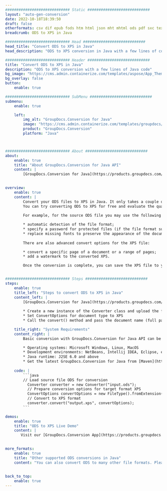 ```yaml
---
############################# Static ############################
layout: "auto-gen-conversion"
date: 2022-10-18T18:39:50
draft: false
otherformats: csv dif epub fods htm html json mht mhtml ods pdf sxc tex tsv xlam xls xlsb xlsm xlsx xlt xltm xltx xml xps
breadcrumb: ODS to XPS in Java

############################# Head ############################
head_title: "Convert ODS to XPS in Java"
head_description: "ODS to XPS conversion in Java with a few lines of code. Convert over 160 file formats using the GroupDocs document conversion API for Java"

############################# Header ############################
title: "Convert ODS to XPS in Java"
description: "ODS to XPS conversion with a few lines of Java code"
bg_image: "https://cms.admin.containerize.com/templates/aspose/App_Themes/V3/images/bg/header1.png"
bg_overlay: false
button:
    enable: true

############################# SubMenu ############################
submenu:
    enable: true

    left:
        img_alt: "GroupDocs.Conversion for Java"
        image: "https://cms.admin.containerize.com/templates/groupdocs/images/product-logos/90x90-noborder/groupdocs-conversion-java.png"
        product: "GroupDocs.Conversion"
        platform: "Java"



############################# About ############################
about:
    enable: true
    title: "About GroupDocs.Conversion for Java API"
    content: |
        [GroupDocs.Conversion for Java](https://products.groupdocs.com/conversion/java/) is an advanced file format conversion API for converting between popular image and document formats such as Microsoft Office, OpenDocument, PDF, HTML, email, CAD. and much more with just a few lines of code. The native API automatically detects the formats of the original documents and offers many options for customizing the converted documents. Along with the function of extracting information from a document, it also supports caching of the conversion results to the local disk by default. However, any type of cache storage can be supported by implementing the appropriate interfaces - Amazon S3, Dropbox, Google Drive, Windows Azure, Reddis, or any others.
    

overview:
    enable: true
    content: |
        Convert your ODS files to XPS in Java. It only takes a couple of lines of Java code on any platform of your choice, such as Windows, Linux, macOS.
        You can try converting ODS to XPS for free and evaluate the quality of the conversion results. Along with simple file conversion scripts, you can try more sophisticated options for loading the ODS source file and storing the XPS output. 
        
        For example, for the source ODS file you may use the following load options:

        * automatic detection of the file format;
        * specify a password for protected files (if the file format supports it);
        * replace missing fonts to preserve the appearance of the document.
        
        There are also advanced convert options for the XPS file:

        * convert a specific page of a document or a range of pages;
        * add a watermark to the converted XPS.

        Once the conversion is complete, you can save the XPS file to your local file path or to any third party storage such as FTP, Amazon S3, Google Drive, Dropbox etc. Please note - to convert ODS to XPS, you do not need to install any additional software, such as MS Office, Open Office, Adobe Acrobat Reader etc.


############################# Steps ############################
steps:
    enable: true
    title_left: "Steps to convert ODS to XPS in Java"
    content_left: |
        [GroupDocs.Conversion for Java](https://products.groupdocs.com/conversion/java/) allows developers to easily convert ODS file to XPS with a few lines of code.
        
        * Create a new instance of the Converter class and upload the file ODS with the full path
        * Set ConvertOptions for document type to XPS
        * Call the convert() method and pass the document name (full path) and format (XPS) as a parameter

    title_right: "System Requirements"
    content_right: |
        Basic conversion with GroupDocs.Conversion for Java API can be done with just a few lines of code. Our APIs are supported on all major platforms and operating systems. Before executing the code below, make sure you have the following prerequisites installed on your system.

        * Operating systems: Microsoft Windows, Linux, MacOS
        * Development environments: NetBeans, Intellij IDEA, Eclipse, etc.
        * Java runtime: J2SE 6.0 and above
        * Get the latest GroupDocs.Conversion for Java from [Maven](https://repository.groupdocs.com/webapp/#/artifacts/browse/tree/General/repo/com/groupdocs/groupdocs-conversion)
         
    code: |
        ```java    
        // Load source file ODS for conversion
          Converter converter = new Converter("input.ods");
          // Prepare conversion options for target format XPS
          ConvertOptions convertOptions = new FileType().fromExtension("xps").getConvertOptions();
          // Convert to XPS format
          converter.convert("output.xps", convertOptions);
        ```

demos:
    enable: true
    title: "ODS to XPS Live Demo"
    content: |
       Visit our [GroupDocs.Conversion App](https://products.groupdocs.app/conversion/family) website and try ODS to XPS conversion now. The free demo has the following benefits
          

more_formats:
    enable: true
    title: "Other supported ODS conversions in Java"
    content: "You can also convert ODS to many other file formats. Please see the list below."
       
       
back_to_top:
    enable: true
---
```

